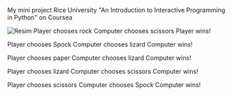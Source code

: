 My mini project Rice University "An Introduction to Interactive Programming in Python" on Coursea


![Resim](https://raw.githubusercontent.com/erdemgencoglu/Rock-paper-Scissors-lizard-Spock/master/Rock-paper-Scissors-lizard-Spock/%C4%B0mages/%C4%B0mages.png)
Player chooses rock
Computer chooses scissors
Player wins!

Player chooses Spock
Computer chooses lizard
Computer wins!

Player chooses paper
Computer chooses lizard
Computer wins!

Player chooses lizard
Computer chooses scissors
Computer wins!

Player chooses scissors
Computer chooses Spock
Computer wins!
